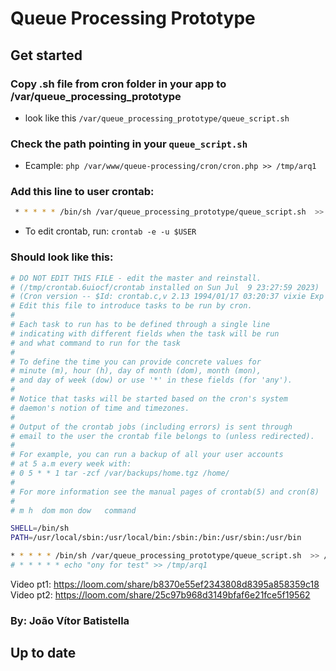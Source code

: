 # Queue Processing Prototype

## Get started
### Copy .sh file from cron folder in your app to /var/queue_processing_prototype
 * look like this `/var/queue_processing_prototype/queue_script.sh`
 
### Check the path pointing in your `queue_script.sh` 
 * Ecample: `php /var/www/queue-processing/cron/cron.php >> /tmp/arq1`


### Add this line to user crontab:
```sh
 * * * * * /bin/sh /var/queue_processing_prototype/queue_script.sh  >> /tmp/arq1
```
 * To edit crontab, run: `crontab -e -u $USER`

### Should look like this:
```sh
# DO NOT EDIT THIS FILE - edit the master and reinstall.
# (/tmp/crontab.6uiocf/crontab installed on Sun Jul  9 23:27:59 2023)
# (Cron version -- $Id: crontab.c,v 2.13 1994/01/17 03:20:37 vixie Exp $)
# Edit this file to introduce tasks to be run by cron.
# 
# Each task to run has to be defined through a single line
# indicating with different fields when the task will be run
# and what command to run for the task
# 
# To define the time you can provide concrete values for
# minute (m), hour (h), day of month (dom), month (mon),
# and day of week (dow) or use '*' in these fields (for 'any').
# 
# Notice that tasks will be started based on the cron's system
# daemon's notion of time and timezones.
# 
# Output of the crontab jobs (including errors) is sent through
# email to the user the crontab file belongs to (unless redirected).
# 
# For example, you can run a backup of all your user accounts
# at 5 a.m every week with:
# 0 5 * * 1 tar -zcf /var/backups/home.tgz /home/
# 
# For more information see the manual pages of crontab(5) and cron(8)
# 
# m h  dom mon dow   command

SHELL=/bin/sh
PATH=/usr/local/sbin:/usr/local/bin:/sbin:/bin:/usr/sbin:/usr/bin

* * * * * /bin/sh /var/queue_processing_prototype/queue_script.sh  >> /tmp/arq1
# * * * * * echo "ony for test" >> /tmp/arq1
```

Video pt1: https://loom.com/share/b8370e55ef2343808d8395a858359c18
Video pt2: https://loom.com/share/25c97b968d3149bfaf6e21fce5f19562

### By: João Vítor Batistella
## Up to date